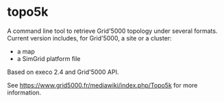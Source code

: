 topo5k
======

A command line tool to retrieve Grid'5000 topology under several formats.
Current version includes, for Grid'5000, a site or a cluster:
- a map
- a SimGrid platform file

Based on execo 2.4 and Grid'5000 API. 

See https://www.grid5000.fr/mediawiki/index.php/Topo5k for more information.



